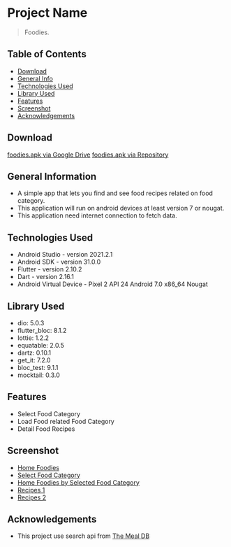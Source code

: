 # Project Name
> Foodies.

## Table of Contents
* [Download](#download)
* [General Info](#general-information)
* [Technologies Used](#technologies-used)
* [Library Used](#library-used)
* [Features](#features)
* [Screenshot](#screenshot)
* [Acknowledgements](#acknowledgements)

## Download
[foodies.apk via Google Drive](https://drive.google.com/file/d/1KUXwfeFpS0XF5HM32ruJNkn6GJXR_AQT/view?usp=share_link)
[foodies.apk via Repository](https://github.com/andreraharja/foodies/build/app/outputs/flutter-apk/foodies.apk)

## General Information
- A simple app that lets you find and see food recipes related on food category.
- This application will run on android devices at least version 7 or nougat.
- This application need internet connection to fetch data.

## Technologies Used
- Android Studio - version 2021.2.1
- Android SDK - version 31.0.0
- Flutter - version 2.10.2
- Dart - version 2.16.1
- Android Virtual Device - Pixel 2 API 24 Android 7.0 x86_64 Nougat

## Library Used
- dio: 5.0.3
- flutter_bloc: 8.1.2 
- lottie: 1.2.2 
- equatable: 2.0.5 
- dartz: 0.10.1 
- get_it: 7.2.0
- bloc_test: 9.1.1 
- mocktail: 0.3.0

## Features
- Select Food Category
- Load Food related Food Category
- Detail Food Recipes

## Screenshot
- [Home Foodies](https://github.com/andreraharja/foodies/blob/main/screenshot/Screenshot_20230326_230857.png)
- [Select Food Category](https://github.com/andreraharja/foodies/blob/main/screenshot/Screenshot_20230326_230917.png)
- [Home Foodies by Selected Food Category](https://github.com/andreraharja/foodies/blob/main/screenshot/Screenshot_20230326_230933.png)
- [Recipes 1](https://github.com/andreraharja/foodies/blob/main/screenshot/Screenshot_20230326_230945.png)
- [Recipes 2](https://github.com/andreraharja/foodies/blob/main/screenshot/Screenshot_20230326_230955.png)

## Acknowledgements
- This project use search api from [The Meal DB](https://www.themealdb.com/)
